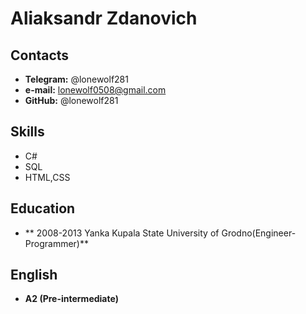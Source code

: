 # Aliaksandr Zdanovich

## Contacts
* **Telegram:** @lonewolf281
* **e-mail:** lonewolf0508@gmail.com
* **GitHub:** @lonewolf281

## Skills
* C#
* SQL 
* HTML,CSS
## Education
* ** 2008-2013 Yanka Kupala State University of Grodno(Engineer-Programmer)**

## English
* **A2 (Pre-intermediate)**